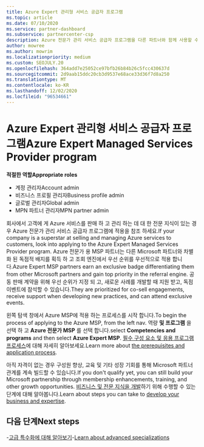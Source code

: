 ```yaml
---
title: Azure Expert 관리형 서비스 공급자 프로그램
ms.topic: article
ms.date: 07/10/2020
ms.service: partner-dashboard
ms.subservice: partnercenter-csp
description: Azure 전문가 관리 서비스 공급자 프로그램을 다른 파트너와 함께 사용할 수 있도록 적용 하 고 조회 엔진에서 최우선 순위를 얻는 방법에 대해 알아봅니다.
author: mowree
ms.author: mowrim
ms.localizationpriority: medium
ms.custom: SEOJULY.20
ms.openlocfilehash: 364add7e25052ce97bfb26b84b26c5fcc430637d
ms.sourcegitcommit: 2d9aab15ddc20cb3d9537e68ace33d36f7d8a250
ms.translationtype: MT
ms.contentlocale: ko-KR
ms.lasthandoff: 12/02/2020
ms.locfileid: "96534661"
---
```

# <a name="azure-expert-managed-services-provider-program"></a><span data-ttu-id="0f884-103">Azure Expert 관리형 서비스 공급자 프로그램</span><span class="sxs-lookup"><span data-stu-id="0f884-103">Azure Expert Managed Services Provider program</span></span>

<span data-ttu-id="0f884-104">**적절한 역할**</span><span class="sxs-lookup"><span data-stu-id="0f884-104">**Appropriate roles**</span></span>

- <span data-ttu-id="0f884-105">계정 관리자</span><span class="sxs-lookup"><span data-stu-id="0f884-105">Account admin</span></span>
- <span data-ttu-id="0f884-106">비즈니스 프로필 관리자</span><span class="sxs-lookup"><span data-stu-id="0f884-106">Business profile admin</span></span>
- <span data-ttu-id="0f884-107">글로벌 관리자</span><span class="sxs-lookup"><span data-stu-id="0f884-107">Global admin</span></span>
- <span data-ttu-id="0f884-108">MPN 파트너 관리자</span><span class="sxs-lookup"><span data-stu-id="0f884-108">MPN partner admin</span></span>

<span data-ttu-id="0f884-109">회사에서 고객에 게 Azure 서비스를 판매 하 고 관리 하는 데 대 한 전문 지식이 있는 경우 Azure 전문가 관리 서비스 공급자 프로그램에 적용을 참조 하세요.</span><span class="sxs-lookup"><span data-stu-id="0f884-109">If your company is a superstar at selling and managing Azure services to customers, look into applying to the Azure Expert Managed Services Provider program.</span></span> <span data-ttu-id="0f884-110">Azure 전문가 용 MSP 파트너는 다른 Microsoft 파트너와 차별화 된 독점적 배지를 획득 하 고 조회 엔진에서 우선 순위를 우선적으로 적용 합니다.</span><span class="sxs-lookup"><span data-stu-id="0f884-110">Azure Expert MSP partners earn an exclusive badge differentiating them from other Microsoft partners and gain top priority in the referral engine.</span></span> <span data-ttu-id="0f884-111">공동 판매 계약을 위해 우선 순위가 지정 되 고, 새로운 사례를 개발할 때 지원 받고, 독점 이벤트에 참석할 수 있습니다.</span><span class="sxs-lookup"><span data-stu-id="0f884-111">They are prioritized for co-sell engagements, receive support when developing new practices, and can attend exclusive events.</span></span>

<span data-ttu-id="0f884-112">왼쪽 탐색 창에서 Azure MSP에 적용 하는 프로세스를 시작 합니다.</span><span class="sxs-lookup"><span data-stu-id="0f884-112">To begin the process of applying to the Azure MSP, from the left nav.</span></span> <span data-ttu-id="0f884-113">역량 **및 프로그램** 을 선택 하 고 **Azure 전문가 MSP** 를 선택 합니다.</span><span class="sxs-lookup"><span data-stu-id="0f884-113">select **Competencies and programs** and then select **Azure Expert MSP**.</span></span> <span data-ttu-id="0f884-114">[필수 구성 요소 및 응용 프로그램 프로세스](https://partner.microsoft.com/membership/azure-expert-msp)에 대해 자세히 알아보세요.</span><span class="sxs-lookup"><span data-stu-id="0f884-114">Learn more about [the prerequisites and application process](https://partner.microsoft.com/membership/azure-expert-msp).</span></span> 

<span data-ttu-id="0f884-115">아직 자격이 없는 경우 구성원 향상, 교육 및 기타 성장 기회를 통해 Microsoft 파트너 관계를 계속 빌드할 수 있습니다.</span><span class="sxs-lookup"><span data-stu-id="0f884-115">If you don't qualify yet, you can still build your Microsoft partnership through membership enhancements, training, and other growth opportunities.</span></span>
<span data-ttu-id="0f884-116">[비즈니스 및 전문 지식을 개발](https://partner.microsoft.com/membership/azure-expert-msp)하기 위해 수행할 수 있는 단계에 대해 알아봅니다.</span><span class="sxs-lookup"><span data-stu-id="0f884-116">Learn about steps you can take to [develop your business and expertise](https://partner.microsoft.com/membership/azure-expert-msp).</span></span>

## <a name="next-steps"></a><span data-ttu-id="0f884-117">다음 단계</span><span class="sxs-lookup"><span data-stu-id="0f884-117">Next steps</span></span>

<span data-ttu-id="0f884-118">-[고급 특수화에 대해 알아보기](advanced-specializations.md)</span><span class="sxs-lookup"><span data-stu-id="0f884-118">-[Learn about advanced specializations](advanced-specializations.md)</span></span>